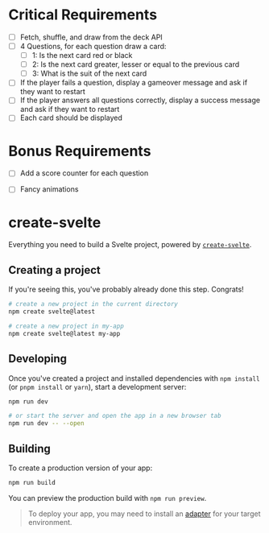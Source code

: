 
# Critical Requirements
- [ ] Fetch, shuffle, and draw from the deck API
- [ ] 4 Questions, for each question draw a card: 
  - [ ] 1: Is the next card red or black
  - [ ] 2: Is the next card greater, lesser or equal to the previous card
  - [ ] 3: What is the suit of the next card
- [ ] If the player fails a question, display a gameover message and ask if they want to restart
- [ ] If the player answers all questions correctly, display a success message and ask if they want to restart
- [ ] Each card should be displayed

# Bonus Requirements
- [ ] Add a score counter for each question
- [ ] Fancy animations


# create-svelte

Everything you need to build a Svelte project, powered by [`create-svelte`](https://github.com/sveltejs/kit/tree/master/packages/create-svelte).

## Creating a project

If you're seeing this, you've probably already done this step. Congrats!

```bash
# create a new project in the current directory
npm create svelte@latest

# create a new project in my-app
npm create svelte@latest my-app
```

## Developing

Once you've created a project and installed dependencies with `npm install` (or `pnpm install` or `yarn`), start a development server:

```bash
npm run dev

# or start the server and open the app in a new browser tab
npm run dev -- --open
```

## Building

To create a production version of your app:

```bash
npm run build
```

You can preview the production build with `npm run preview`.

> To deploy your app, you may need to install an [adapter](https://kit.svelte.dev/docs/adapters) for your target environment.
